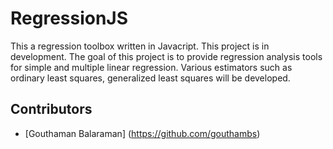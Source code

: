 RegressionJS
============

This a regression toolbox written in Javacript. This project is in development. The goal of this project is to provide regression analysis tools for simple and multiple linear regression. Various estimators such as ordinary least squares, generalized least squares will be developed.


Contributors
------------

* [Gouthaman Balaraman] (https://github.com/gouthambs)

